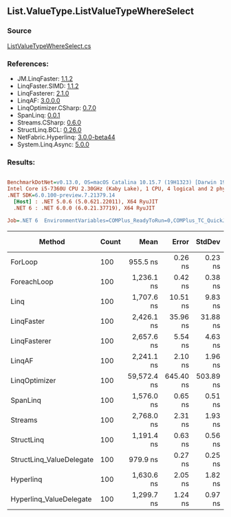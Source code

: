 ﻿## List.ValueType.ListValueTypeWhereSelect

### Source
[ListValueTypeWhereSelect.cs](../LinqBenchmarks/List/ValueType/ListValueTypeWhereSelect.cs)

### References:
- JM.LinqFaster: [1.1.2](https://www.nuget.org/packages/JM.LinqFaster/1.1.2)
- LinqFaster.SIMD: [1.1.2](https://www.nuget.org/packages/LinqFaster.SIMD/1.0.3)
- LinqFasterer: [2.1.0](https://www.nuget.org/packages/LinqFasterer/2.1.0)
- LinqAF: [3.0.0.0](https://www.nuget.org/packages/LinqAF/3.0.0.0)
- LinqOptimizer.CSharp: [0.7.0](https://www.nuget.org/packages/LinqOptimizer.CSharp/0.7.0)
- SpanLinq: [0.0.1](https://www.nuget.org/packages/SpanLinq/0.0.1)
- Streams.CSharp: [0.6.0](https://www.nuget.org/packages/Streams.CSharp/0.6.0)
- StructLinq.BCL: [0.26.0](https://www.nuget.org/packages/StructLinq/0.26.0)
- NetFabric.Hyperlinq: [3.0.0-beta44](https://www.nuget.org/packages/NetFabric.Hyperlinq/3.0.0-beta44)
- System.Linq.Async: [5.0.0](https://www.nuget.org/packages/System.Linq.Async/5.0.0)

### Results:
``` ini

BenchmarkDotNet=v0.13.0, OS=macOS Catalina 10.15.7 (19H1323) [Darwin 19.6.0]
Intel Core i5-7360U CPU 2.30GHz (Kaby Lake), 1 CPU, 4 logical and 2 physical cores
.NET SDK=6.0.100-preview.7.21379.14
  [Host] : .NET 5.0.6 (5.0.621.22011), X64 RyuJIT
  .NET 6 : .NET 6.0.0 (6.0.21.37719), X64 RyuJIT

Job=.NET 6  EnvironmentVariables=COMPlus_ReadyToRun=0,COMPlus_TC_QuickJitForLoops=1,COMPlus_TieredPGO=1  Runtime=.NET 6.0  

```
|                   Method | Count |        Mean |     Error |    StdDev |         Ratio | RatioSD |   Gen 0 |   Gen 1 | Gen 2 | Allocated |
|------------------------- |------ |------------:|----------:|----------:|--------------:|--------:|--------:|--------:|------:|----------:|
|                  ForLoop |   100 |    955.5 ns |   0.26 ns |   0.23 ns |      baseline |         |       - |       - |     - |         - |
|              ForeachLoop |   100 |  1,236.1 ns |   0.42 ns |   0.38 ns |  1.29x slower |   0.00x |       - |       - |     - |         - |
|                     Linq |   100 |  1,707.6 ns |  10.51 ns |   9.83 ns |  1.79x slower |   0.01x |  0.1793 |       - |     - |     376 B |
|               LinqFaster |   100 |  2,426.1 ns |  35.96 ns |  31.88 ns |  2.54x slower |   0.03x |  3.8605 |       - |     - |   8,088 B |
|             LinqFasterer |   100 |  2,657.6 ns |   5.54 ns |   4.63 ns |  2.78x slower |   0.01x |  6.4087 |       - |     - |  13,416 B |
|                   LinqAF |   100 |  2,241.1 ns |   2.10 ns |   1.96 ns |  2.35x slower |   0.00x |       - |       - |     - |         - |
|            LinqOptimizer |   100 | 59,572.4 ns | 645.40 ns | 503.89 ns | 62.35x slower |   0.53x | 57.6782 | 19.2261 |     - | 157,274 B |
|                 SpanLinq |   100 |  1,576.0 ns |   0.65 ns |   0.51 ns |  1.65x slower |   0.00x |       - |       - |     - |         - |
|                  Streams |   100 |  2,768.0 ns |   2.31 ns |   1.93 ns |  2.90x slower |   0.00x |  0.4768 |       - |     - |   1,000 B |
|               StructLinq |   100 |  1,191.4 ns |   0.63 ns |   0.56 ns |  1.25x slower |   0.00x |  0.0343 |       - |     - |      72 B |
| StructLinq_ValueDelegate |   100 |    979.9 ns |   0.27 ns |   0.25 ns |  1.03x slower |   0.00x |       - |       - |     - |         - |
|                Hyperlinq |   100 |  1,630.6 ns |   2.05 ns |   1.82 ns |  1.71x slower |   0.00x |       - |       - |     - |         - |
|  Hyperlinq_ValueDelegate |   100 |  1,299.7 ns |   1.24 ns |   0.97 ns |  1.36x slower |   0.00x |       - |       - |     - |         - |
